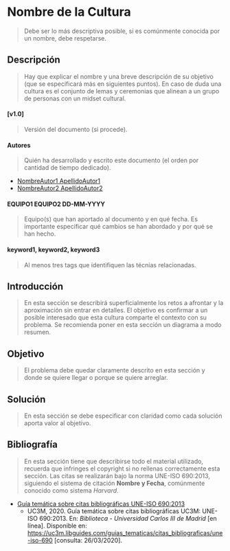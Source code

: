 # Nombre de la Cultura
> Debe ser lo más descriptiva posible, si es comúnmente conocida por un nombre, debe respetarse.

## Descripción
> Hay que explicar el nombre y una breve descripción de su objetivo (que se especificará más en siguientes puntos). En caso de duda una cultura es el conjunto de lemas y ceremonias que alinean a un grupo de personas con un midset cultural.

#### [v1.0]
> Versión del documento (si procede).

#### Autores
> Quién ha desarrollado y escrito este documento (el orden por cantidad de tiempo dedicado).
* [NombreAutor1 ApellidoAutor1](mailto:nombre1.apellido1.next@bbva.com)
* [NombreAutor2 ApellidoAutor2](mailto:nombre2.apellido2.next@bbva.com)

#### EQUIPO1 EQUIPO2  DD-MM-YYYY
> Equipo(s) que han aportado al documento y en qué fecha. Es importante especificar qué cambios se han abordado y por qué se han hecho.

#### keyword1, keyword2, keyword3
> Al menos tres tags que identifiquen las técnias relacionadas.

## Introducción
> En esta sección se describirá superficialmente los retos a afrontar y  la aproximación sin entrar en detalles. El objetivo es confirmar a un posible interesado que esta cultura  comparte el contexto con su problema. Se recomienda poner en esta sección un diagrama a modo resumen.

## Objetivo
> El problema debe quedar claramente descrito en esta sección y donde se quiere llegar o porque se quiere arreglar.

## Solución
> En esta sección se debe especificar con claridad como cada solución aporta valor al objetivo.

## Bibliografía
> En esta sección tiene que describirse todo el material utilizado, recuerda que infringes el copyright si no rellenas correctamente esta sección. Las citas se realizarán bajo la norma UNE-ISO 690:2013, siguiendo el sistema de citación **Nombre y Fecha**, comúnmente conocido como sistema *Harvard*.
* [Guía temática sobre citas bibliográficas UNE-ISO 690:2013](https://uc3m.libguides.com/guias_tematicas/citas_bibliograficas/une-iso-690#articulo)
  - UC3M, 2020. Guía temática sobre citas bibliográficas UC3M: UNE-ISO 690:2013. En: *Biblioteca - Universidad Carlos III de Madrid* [en línea]. Disponible en: https://uc3m.libguides.com/guias_tematicas/citas_bibliograficas/une-iso-690 [consulta: 26/03/2020].
